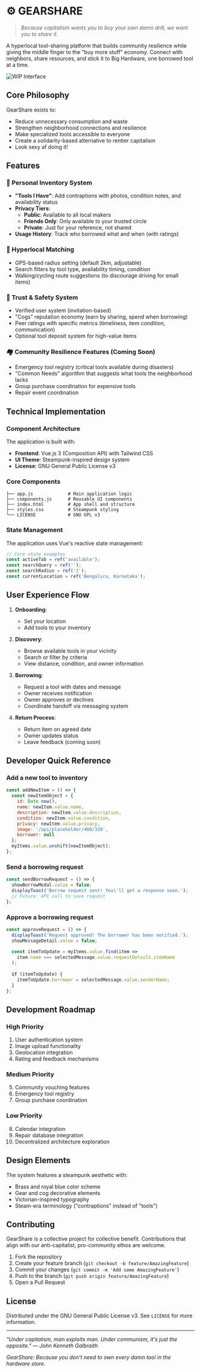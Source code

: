 # ⚙️ GEARSHARE

> *Because capitalism wants you to buy your own damn drill, we want you to share it.*

A hyperlocal tool-sharing platform that builds community resilience while giving the middle finger to the "buy more stuff" economy. Connect with neighbors, share resources, and stick it to Big Hardware, one borrowed tool at a time.

![WIP Interface]([/api/placeholder/800/400](https://github.com/user-attachments/assets/a0a8815d-7acc-4a22-bceb-0eed3bd09422))


## Core Philosophy

GearShare exists to:
- Reduce unnecessary consumption and waste
- Strengthen neighborhood connections and resilience
- Make specialized tools accessible to everyone
- Create a solidarity-based alternative to rentier capitalism
- Look sexy af doing it!

## Features

### 🧰 Personal Inventory System
- **"Tools I Have"**: Add contraptions with photos, condition notes, and availability status
- **Privacy Tiers**:
  - **Public**: Available to all local makers
  - **Friends Only**: Only available to your trusted circle
  - **Private**: Just for your reference, not shared
- **Usage History**: Track who borrowed what and when (with ratings)

### 📍 Hyperlocal Matching
- GPS-based radius setting (default 2km, adjustable)
- Search filters by tool type, availability timing, condition
- Walking/cycling route suggestions (to discourage driving for small items)

### 🤝 Trust & Safety System
- Verified user system (invitation-based)
- "Cogs" reputation economy (earn by sharing, spend when borrowing)
- Peer ratings with specific metrics (timeliness, item condition, communication)
- Optional tool deposit system for high-value items

### 🏘️ Community Resilience Features (Coming Soon)
- Emergency tool registry (critical tools available during disasters)
- "Common Needs" algorithm that suggests what tools the neighborhood lacks
- Group purchase coordination for expensive tools
- Repair event coordination

## Technical Implementation

### Component Architecture
The application is built with:
- **Frontend**: Vue.js 3 (Composition API) with Tailwind CSS
- **UI Theme**: Steampunk-inspired design system
- **License**: GNU General Public License v3

### Core Components
```
├── app.js             # Main application logic
├── components.js      # Reusable UI components
├── index.html         # App shell and structure
├── styles.css         # Steampunk styling
└── LICENSE            # GNU GPL v3
```

### State Management

The application uses Vue's reactive state management:
```javascript
// Core state examples
const activeTab = ref('available');
const searchQuery = ref('');
const searchRadius = ref('2');
const currentLocation = ref('Bengaluru, Karnataka');
```

## User Experience Flow

1. **Onboarding**:
   - Set your location
   - Add tools to your inventory

2. **Discovery**:
   - Browse available tools in your vicinity
   - Search or filter by criteria
   - View distance, condition, and owner information

3. **Borrowing**:
   - Request a tool with dates and message
   - Owner receives notification
   - Owner approves or declines
   - Coordinate handoff via messaging system

4. **Return Process**:
   - Return item on agreed date
   - Owner updates status
   - Leave feedback (coming soon)

## Developer Quick Reference

### Add a new tool to inventory
```javascript
const addNewItem = () => {
  const newItemObject = {
    id: Date.now(),
    name: newItem.value.name,
    description: newItem.value.description,
    condition: newItem.value.condition,
    privacy: newItem.value.privacy,
    image: '/api/placeholder/400/320',
    borrower: null
  };
  myItems.value.unshift(newItemObject);
};
```

### Send a borrowing request
```javascript
const sendBorrowRequest = () => {
  showBorrowModal.value = false;
  displayToast('Borrow request sent! You\'ll get a response soon.');
  // Future: API call to save request
};
```

### Approve a borrowing request
```javascript
const approveRequest = () => {
  displayToast('Request approved! The borrower has been notified.');
  showMessageDetail.value = false;
  
  const itemToUpdate = myItems.value.find(item =>
    item.name === selectedMessage.value.requestDetails.itemName
  );
  
  if (itemToUpdate) {
    itemToUpdate.borrower = selectedMessage.value.senderName;
  }
};
```

## Development Roadmap

### High Priority
1. User authentication system
2. Image upload functionality
3. Geolocation integration
4. Rating and feedback mechanisms

### Medium Priority
5. Community vouching features
6. Emergency tool registry
7. Group purchase coordination

### Low Priority
8. Calendar integration
9. Repair database integration
10. Decentralized architecture exploration

## Design Elements

The system features a steampunk aesthetic with:
- Brass and royal blue color scheme
- Gear and cog decorative elements
- Victorian-inspired typography
- Steam-era terminology ("contraptions" instead of "tools")

## Contributing

GearShare is a collective project for collective benefit. Contributions that align with our anti-capitalist, pro-community ethos are welcome.

1. Fork the repository
2. Create your feature branch (`git checkout -b feature/AmazingFeature`)
3. Commit your changes (`git commit -m 'Add some AmazingFeature'`)
4. Push to the branch (`git push origin feature/AmazingFeature`)
5. Open a Pull Request

## License

Distributed under the GNU General Public License v3. See `LICENSE` for more information.

---

*"Under capitalism, man exploits man. Under communism, it's just the opposite." — John Kenneth Galbraith*

*GearShare: Because you don't need to own every damn tool in the hardware store.*
